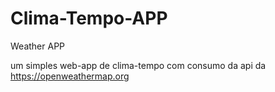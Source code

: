 # Clima-Tempo-APP
Weather APP

um simples web-app de clima-tempo com consumo da api da https://openweathermap.org
